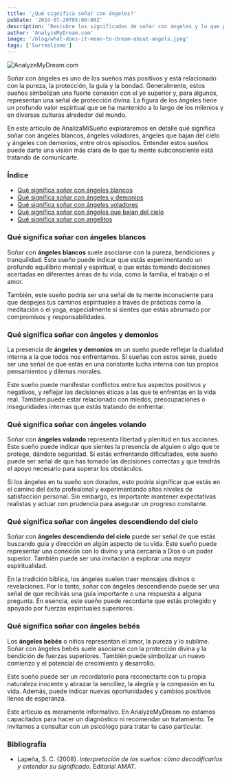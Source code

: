 ```yaml
---
title: '¿Qué significa soñar con ángeles?'
pubDate: '2024-07-29T05:00:00Z'
description: 'Descubre los significados de soñar con ángeles y lo que podrían estar diciendo sobre tu vida y espiritualidad.'
author: 'AnalyzeMyDream.com'
image: '/blog/what-does-it-mean-to-dream-about-angels.jpeg'
tags: ['Surrealismo']
---
```


![AnalyzeMyDream.com](/blog/what-does-it-mean-to-dream-about-angels.jpeg)

Soñar con ángeles es uno de los sueños más positivos y está relacionado con la pureza, la protección, la guía y la bondad. Generalmente, estos sueños simbolizan una fuerte conexión con el yo superior y, para algunos, representan una señal de protección divina. La figura de los ángeles tiene un profundo valor espiritual que se ha mantenido a lo largo de los milenios y en diversas culturas alrededor del mundo.

En este artículo de AnalizaMiSueño exploraremos en detalle qué significa soñar con ángeles blancos, ángeles voladores, ángeles que bajan del cielo y ángeles con demonios, entre otros episodios. Entender estos sueños puede darte una visión más clara de lo que tu mente subconsciente está tratando de comunicarte.

### Índice

- [Qué significa soñar con ángeles blancos](#que-significa-sonar-con-angeles-blancos)
- [Qué significa soñar con ángeles y demonios](#que-significa-sonar-con-angeles-y-demonios)
- [Qué significa soñar con ángeles voladores](#que-significa-sonar-con-angeles-voladores)
- [Qué significa soñar con ángeles que bajan del cielo](#que-significa-sonar-con-angeles-que-bajan-del-cielo)
- [Qué significa soñar con angelitos](#que-significa-sonar-con-angelitos-bebes)

### Qué significa soñar con ángeles blancos

Soñar con **ángeles blancos** suele asociarse con la pureza, bendiciones y tranquilidad. Este sueño puede indicar que estás experimentando un profundo equilibrio mental y espiritual, o que estás tomando decisiones acertadas en diferentes áreas de tu vida, como la familia, el trabajo o el amor.

También, este sueño podría ser una señal de tu mente inconsciente para que despejes tus caminos espirituales a través de prácticas como la meditación o el yoga, especialmente si sientes que estás abrumado por compromisos y responsabilidades.

### Qué significa soñar con ángeles y demonios

La presencia de **ángeles y demonios** en un sueño puede reflejar la dualidad interna a la que todos nos enfrentamos. Si sueñas con estos seres, puede ser una señal de que estás en una constante lucha interna con tus propios pensamientos y dilemas morales.

Este sueño puede manifestar conflictos entre tus aspectos positivos y negativos, y reflejar las decisiones éticas a las que te enfrentas en la vida real. También puede estar relacionado con miedos, preocupaciones o inseguridades internas que estás tratando de enfrentar.

### Qué significa soñar con ángeles volando

Soñar con **ángeles volando** representa libertad y plenitud en tus acciones. Este sueño puede indicar que sientes la presencia de alguien o algo que te protege, dándote seguridad. Si estás enfrentando dificultades, este sueño puede ser señal de que has tomado las decisiones correctas y que tendrás el apoyo necesario para superar los obstáculos.

Si los ángeles en tu sueño son dorados, esto podría significar que estás en el camino del éxito profesional y experimentando altos niveles de satisfacción personal. Sin embargo, es importante mantener expectativas realistas y actuar con prudencia para asegurar un progreso constante.

### Qué significa soñar con ángeles descendiendo del cielo

Soñar con **ángeles descendiendo del cielo** puede ser señal de que estás buscando guía y dirección en algún aspecto de tu vida. Este sueño puede representar una conexión con lo divino y una cercanía a Dios o un poder superior. También puede ser una invitación a explorar una mayor espiritualidad.

En la tradición bíblica, los ángeles suelen traer mensajes divinos o revelaciones. Por lo tanto, soñar con ángeles descendiendo puede ser una señal de que recibirás una guía importante o una respuesta a alguna pregunta. En esencia, este sueño puede recordarte que estás protegido y apoyado por fuerzas espirituales superiores.

### Qué significa soñar con ángeles bebés

Los **ángeles bebés** o niños representan el amor, la pureza y lo sublime. Soñar con ángeles bebés suele asociarse con la protección divina y la bendición de fuerzas superiores. También puede simbolizar un nuevo comienzo y el potencial de crecimiento y desarrollo.

Este sueño puede ser un recordatorio para reconectarte con tu propia naturaleza inocente y abrazar la sencillez, la alegría y la compasión en tu vida. Además, puede indicar nuevas oportunidades y cambios positivos llenos de esperanza.

Este artículo es meramente informativo. En AnalyzeMyDream no estamos capacitados para hacer un diagnóstico ni recomendar un tratamiento. Te invitamos a consultar con un psicólogo para tratar tu caso particular.

### Bibliografía

- Lapeña, S. C. (2008). *Interpretación de los sueños: cómo decodificarlos y entender su significado*. Editorial AMAT.